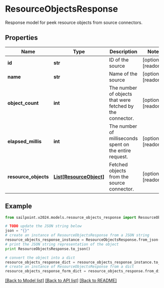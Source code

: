 # ResourceObjectsResponse

Response model for peek resource objects from source connectors.

## Properties

Name | Type | Description | Notes
------------ | ------------- | ------------- | -------------
**id** | **str** | ID of the source | [optional] [readonly] 
**name** | **str** | Name of the source | [optional] [readonly] 
**object_count** | **int** | The number of objects that were fetched by the connector. | [optional] [readonly] 
**elapsed_millis** | **int** | The number of milliseconds spent on the entire request. | [optional] [readonly] 
**resource_objects** | [**List[ResourceObject]**](ResourceObject.md) | Fetched objects from the source connector. | [optional] [readonly] 

## Example

```python
from sailpoint.v2024.models.resource_objects_response import ResourceObjectsResponse

# TODO update the JSON string below
json = "{}"
# create an instance of ResourceObjectsResponse from a JSON string
resource_objects_response_instance = ResourceObjectsResponse.from_json(json)
# print the JSON string representation of the object
print ResourceObjectsResponse.to_json()

# convert the object into a dict
resource_objects_response_dict = resource_objects_response_instance.to_dict()
# create an instance of ResourceObjectsResponse from a dict
resource_objects_response_form_dict = resource_objects_response.from_dict(resource_objects_response_dict)
```
[[Back to Model list]](../README.md#documentation-for-models) [[Back to API list]](../README.md#documentation-for-api-endpoints) [[Back to README]](../README.md)



